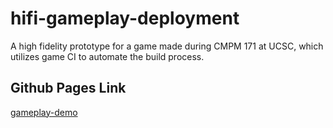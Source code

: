 # hifi-gameplay-deployment

A high fidelity prototype for a game made during CMPM 171 at UCSC, which utilizes game CI to automate the build process.

## Github Pages Link
[gameplay-demo](https://ernaniraffo.github.io/hifi-gameplay-deployment/)
